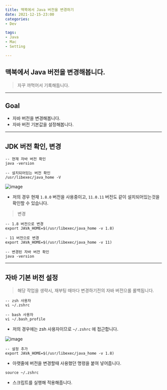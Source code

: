 ```yaml
---
title: 맥북에서 Java 버전을 변경하기
date: 2021-12-15-23:00
categories:
- Dev

tags:
- Java
- Mac
- Setting

---
```


## 맥북에서 Java 버전을 변경해봅니다.
> 자꾸 까먹어서 기록해둡니다.

---

## Goal
- 자바 버전을 변경해봅니다.
- 자바 버전 기본값을 설정해봅니다.

---

## JDK 버전 확인, 변경

```
-- 현재 자바 버전 확인
java -version   

-- 설치되어있는 버전 확인
/usr/libexec/java_home -V
```

![image](https://user-images.githubusercontent.com/43930419/146204586-ffc00ad2-209a-4f67-b0cc-145c34f0ebdd.png)

- 저의 경우 현재 `1.8.0` 버전을 사용중이고, `11.0.11` 버전도 같이 설치되어있는것을 확인할 수 있습니다.


> 변경

```
-- 1.8 버전으로 변경
export JAVA_HOME=$(/usr/libexec/java_home -v 1.8)

- 11 버전으로 변경
export JAVA_HOME=$(/usr/libexec/java_home -v 11)

-- 변경된 자바 버전 확인
java -version   
```

---

## 자바 기본 버전 설정
> 해당 작업을 생략시, 재부팅 때마다 변경하기전의 자바 버전으롤 롤백됩니다.

```
-- zsh 사용자
vi ~/.zshrc

-- bash 사용자
vi ~/.bash_profile
```

- 저의 경우에는 zsh 사용자이므로 `~/.zshrc` 에 접근합니다.

![image](https://user-images.githubusercontent.com/43930419/146205780-a99f1bdb-cf5c-4ecb-863c-3cc24670b176.png)

```
-- 설정 추가
export JAVA_HOME=$(/usr/libexec/java_home -v 1.8) 
```

- 아랫줄에 버전을 변경할때 사용했던 명령을 붙여 넣어줍니다.

```
source ~/.zshrc
```

- 스크립트를 실행해 적용해줍니다.